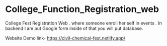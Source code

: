 # College_Function_Registration_web


College Fest Registration Web . where someone enroll her self in events . In backend I am put Google form inside of that you will put database.

Website Demo link- https://civil-chemical-fest.netlify.app/
